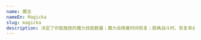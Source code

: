 ```yaml
---
name: 魔法
nameEn: Magicka
slug: magicka
description: 决定了你能施放的魔力技能数量；魔力会随着时间恢复；脱离战斗时，恢复率会提高；蓄满力的法杖重攻击也能恢复魔力。
---
```


